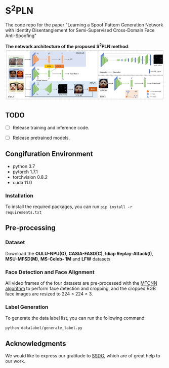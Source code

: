 # S<sup>2</sup>PLN

The code repo for the paper "Learning a Spoof Pattern Generation Network with Identity Disentanglement for Semi-Supervised Cross-Domain Face Anti-Spoofing"

**The network architecture of the proposed S<sup>2</sup>PLN method**:
![S2PLN_framework.png](assert%2FS2PLN_framework.png)

## **TODO** 
- [ ] Release training and inference code.
- [ ] Release pretrained models.


## Congifuration Environment
- python 3.7 
- pytorch 1.7.1
- torchvision 0.8.2
- cuda 11.0

### Installation
To install the required packages, you can run `pip install -r requirements.txt`

## Pre-processing
### **Dataset** 
Download the **OULU-NPU(O)**, **CASIA-FASD(C)**, **Idiap Replay-Attack(I)**, **MSU-MFSD(M)**, **MS-Celeb-
1M** and **LFW** datasets

### **Face Detection and Face Alignment**
All video frames of the four datasets are pre-processed with the [MTCNN algorithm](https://ieeexplore.ieee.org/abstract/document/7553523) to perform face detection and cropping, and the cropped RGB face images are resized to 224 × 224 × 3.

### **Label Generation**
To generate the data label list, you can run the following command:
```
python datalabel/generate_label.py
```

## Acknowledgments
We would like to express our gratitude to [SSDG](https://github.com/taylover-pei/SSDG-CVPR2020), which are of great help to our work.

                                                                            